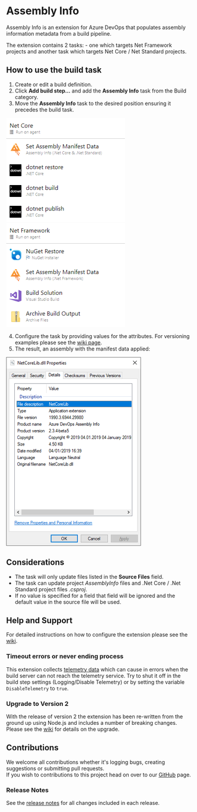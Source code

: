 # Assembly Info
Assembly Info is an extension for Azure DevOps that populates assembly information metadata from a build pipeline.

The extension contains 2 tasks: - one which targets Net Framework projects and another task which targets Net Core / Net Standard projects.

## How to use the build task
1. Create or edit a build definition.
2. Click **Add build step...** and add the **Assembly Info** task from the Build category.  
3. Move the **Assembly Info** task to the desired position ensuring it precedes the build task.  

  ![Net Core Task Position](images/Task_List_Net_Core.png) ![Net Framework Task Position](images/Task_List_Net_Framework.png)

4. Configure the task by providing values for the attributes.  For versioning examples please see the [wiki page](https://github.com/BMuuN/vsts-assemblyinfo-task/wiki/Versioning).
5. The result, an assembly with the manifest data applied:  

  ![Assembly Info Set](images/Assembly_Manifest_Data.png)

## Considerations
- The task will only update files listed in the **Source Files** field.
- The task can update project *AssemblyInfo* files and .Net Core / .Net Standard project files *.csproj*.
- If no value is specified for a field that field will be ignored and the default value in the source file will be used.

## Help and Support
For detailed instructions on how to configure the extension please see the [wiki](https://github.com/BMuuN/vsts-assemblyinfo-task/wiki).

### Timeout errors or never ending process
This extension collects [telemetry data](https://github.com/BMuuN/vsts-assemblyinfo-task/blob/master/src/Privacy.md) which can cause in errors when the build server can not reach the telemetry service. Try to shut it off in the build step settings (Logging/Disable Telemetry) or by setting the variable ```DisableTelemetry``` to ```true```.

### Upgrade to Version 2
With the release of version 2 the extension has been re-written from the ground up using Node.js and includes a number of breaking changes.  Please see the [wiki](https://github.com/BMuuN/vsts-assemblyinfo-task/wiki/Upgrade-v1-to-v2) for details on the upgrade.

## Contributions
We welcome all contributions whether it's logging bugs, creating suggestions or submitting pull requests.  
If you wish to contributions to this project head on over to our [GitHub](https://github.com/BMuuN/vsts-assemblyinfo-task) page.

### Release Notes
See the [release notes](https://github.com/BMuuN/vsts-assemblyinfo-task/blob/master/ReleaseNotes.md) for all changes included in each release.

